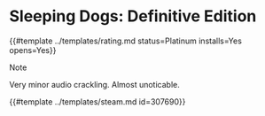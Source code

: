 # Sleeping Dogs: Definitive Edition
<!-- script:Aliases [] -->

{{#template ../templates/rating.md status=Platinum installs=Yes opens=Yes}}

> [!NOTE]
> Very minor audio crackling. Almost unoticable.

{{#template ../templates/steam.md id=307690}}

